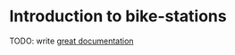 # Introduction to bike-stations

TODO: write [great documentation](http://jacobian.org/writing/what-to-write/)

